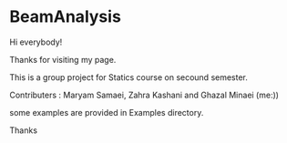 # BeamAnalysis
Hi everybody!

Thanks for visiting my page.

This is a group project for Statics course on secound semester.

Contributers : Maryam Samaei, Zahra Kashani and Ghazal Minaei (me:))

some examples are provided in Examples directory.

Thanks
